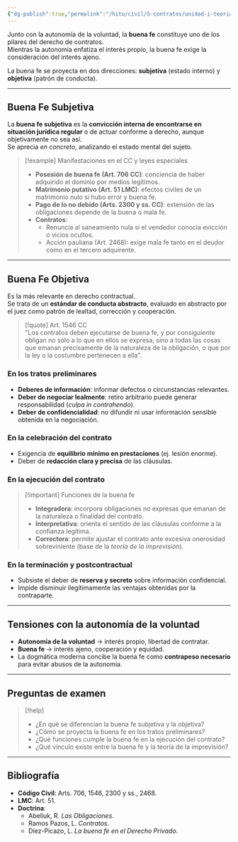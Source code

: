 ```yaml
---
{"dg-publish":true,"permalink":"/hito/civil/5-contratos/unidad-i-teoria-general-del-contrato/tema-3-principios-fundamentales-de-la-contratacion/6-principio-de-la-buena-fe-contractual/","tags":["Hito"]}
---
```



Junto con la autonomía de la voluntad, la **buena fe** constituye uno de los pilares del derecho de contratos.  
Mientras la autonomía enfatiza el interés propio, la buena fe exige la consideración del interés ajeno.  

La buena fe se proyecta en dos direcciones: **subjetiva** (estado interno) y **objetiva** (patrón de conducta).

---

## Buena Fe Subjetiva

La **buena fe subjetiva** es la **convicción interna de encontrarse en situación jurídica regular** o de actuar conforme a derecho, aunque objetivamente no sea así.  
Se aprecia *en concreto*, analizando el estado mental del sujeto.

> [!example] Manifestaciones en el CC y leyes especiales
> - **Posesión de buena fe (Art. 706 CC)**: conciencia de haber adquirido el dominio por medios legítimos.  
> - **Matrimonio putativo (Art. 51 LMC)**: efectos civiles de un matrimonio nulo si hubo error y buena fe.  
> - **Pago de lo no debido (Arts. 2300 y ss. CC)**: extensión de las obligaciones depende de la buena o mala fe.  
> - **Contratos**:  
>   - Renuncia al saneamiento nula si el vendedor conocía evicción o vicios ocultos.  
>   - Acción pauliana (Art. 2468): exige mala fe tanto en el deudor como en el tercero adquirente.  

---

## Buena Fe Objetiva

Es la más relevante en derecho contractual.  
Se trata de un **estándar de conducta abstracto**, evaluado en abstracto por el juez como patrón de lealtad, corrección y cooperación.

> [!quote] Art. 1546 CC  
> "Los contratos deben ejecutarse de buena fe, y por consiguiente obligan no sólo a lo que en ellos se expresa, sino a todas las cosas que emanan precisamente de la naturaleza de la obligación, o que por la ley o la costumbre pertenecen a ella".

### En los tratos preliminares
- **Deberes de información**: informar defectos o circunstancias relevantes.  
- **Deber de negociar lealmente**: retiro arbitrario puede generar responsabilidad (*culpa in contrahendo*).  
- **Deber de confidencialidad**: no difundir ni usar información sensible obtenida en la negociación.

### En la celebración del contrato
- Exigencia de **equilibrio mínimo en prestaciones** (ej. lesión enorme).  
- Deber de **redacción clara y precisa** de las cláusulas.

### En la ejecución del contrato
> [!important] Funciones de la buena fe
> - **Integradora**: incorpora obligaciones no expresas que emanan de la naturaleza o finalidad del contrato.  
> - **Interpretativa**: orienta el sentido de las cláusulas conforme a la confianza legítima.  
> - **Correctora**: permite ajustar el contrato ante excesiva onerosidad sobreviniente (base de la *teoría de la imprevisión*).  

### En la terminación y postcontractual
- Subsiste el deber de **reserva y secreto** sobre información confidencial.  
- Impide disminuir ilegítimamente las ventajas obtenidas por la contraparte.  

---

## Tensiones con la autonomía de la voluntad

- **Autonomía de la voluntad** → interés propio, libertad de contratar.  
- **Buena fe** → interés ajeno, cooperación y equidad.  
- La dogmática moderna concibe la buena fe como **contrapeso necesario** para evitar abusos de la autonomía.

---

## Preguntas de examen

> [!help]  
> - ¿En qué se diferencian la buena fe subjetiva y la objetiva?  
> - ¿Cómo se proyecta la buena fe en los tratos preliminares?  
> - ¿Qué funciones cumple la buena fe en la ejecución del contrato?  
> - ¿Qué vínculo existe entre la buena fe y la teoría de la imprevisión?  

---

## Bibliografía

- **Código Civil**: Arts. 706, 1546, 2300 y ss., 2468.  
- **LMC**: Art. 51.  
- **Doctrina**:  
  - Abeliuk, R. *Las Obligaciones*.  
  - Ramos Pazos, L. *Contratos*.  
  - Díez-Picazo, L. *La buena fe en el Derecho Privado*.  
